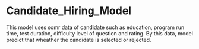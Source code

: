 # Candidate_Hiring_Model
This model uses somr data of candidate such as education, program run time, test duration, difficulty level of question and rating.
By this data, model predict that wheather the candidate is selected or rejected.

